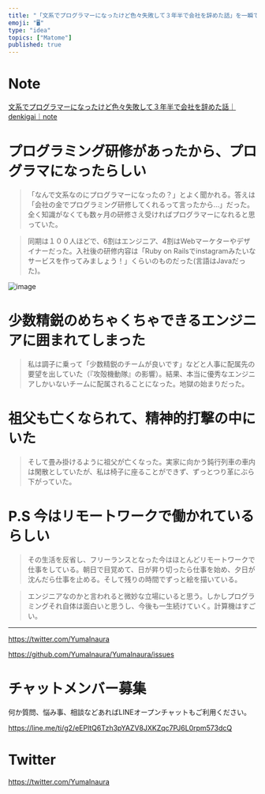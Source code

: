 ```yaml
---
title: "「文系でプログラマーになったけど色々失敗して３年半で会社を辞めた話」を一瞬でまとめたい"
emoji: "🖥"
type: "idea"
topics: ["Matome"]
published: true
---
```




# Note

[文系でプログラマーになったけど色々失敗して３年半で会社を辞めた話｜denkigai｜note](https://note.mu/denkigai/n/nafff6bd87802)

# プログラミング研修があったから、プログラマになったらしい

>「なんで文系なのにプログラマーになったの？」とよく聞かれる。答えは「会社の金でプログラミング研修してくれるって言ったから…」だった。全く知識がなくても数ヶ月の研修さえ受ければプログラマーになれると思っていた。

>同期は１００人ほどで、6割はエンジニア、4割はWebマーケターやデザイナーだった。入社後の研修内容は「Ruby on Railsでinstagramみたいなサービスを作ってみましょう！」くらいのものだった(言語はJavaだった)。

![image](https://user-images.githubusercontent.com/13635059/51452044-a81a7580-1d7b-11e9-89c3-95538407aba8.png)

# 少数精鋭のめちゃくちゃできるエンジニアに囲まれてしまった

>私は調子に乗って「少数精鋭のチームが良いです」などと人事に配属先の要望を出していた（『攻殻機動隊』の影響）。結果、本当に優秀なエンジニアしかいないチームに配属されることになった。地獄の始まりだった。

# 祖父も亡くなられて、精神的打撃の中にいた

>そして畳み掛けるように祖父が亡くなった。実家に向かう鈍行列車の車内は閑散としていたが、私は椅子に座ることができず、ずっとつり革にぶら下がっていた。

# P.S 今はリモートワークで働かれているらしい

>その生活を反省し、フリーランスとなった今はほとんどリモートワークで仕事をしている。朝日で目覚めて、日が昇り切ったら仕事を始め、夕日が沈んだら仕事を止める。そして残りの時間でずっと絵を描いている。

> エンジニアなのかと言われると微妙な立場にいると思う。しかしプログラミングそれ自体は面白いと思うし、今後も一生続けていく。計算機はすごい。

---

https://twitter.com/YumaInaura

https://github.com/YumaInaura/YumaInaura/issues








<!-- Update From Qiita API -->

# チャットメンバー募集


何か質問、悩み事、相談などあればLINEオープンチャットもご利用ください。

https://line.me/ti/g2/eEPltQ6Tzh3pYAZV8JXKZqc7PJ6L0rpm573dcQ





# Twitter


https://twitter.com/YumaInaura


<!-- Update From Qiita API -->


